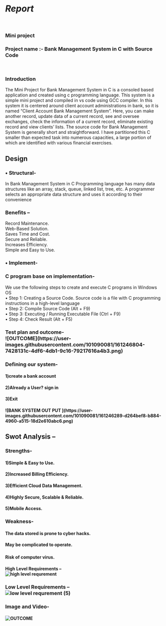 # *Report*
<br>
<h3>
 Mini project
<br>
  <h3>
Project name :- Bank Management System in C with Source Code<br>
  </h4>
  <br>
  <h3>
Introduction<br>
    </h4>
The Mini Project for Bank Management System in C is a consoled based application and created using c programming language. This system is a simple mini project and compiled in  vs code using GCC compiler. In this system it is centered around client account administrations in bank, so it is named “Client Account Bank Management System”. Here, you can make another record, update data of a current record, see and oversee exchanges, check the information of a current record, eliminate existing record and view clients’ lists. The source code for Bank Management System is generally short and straightforward. I have partitioned this C smaller than expected task into numerous capacities, a large portion of which are identified with various financial exercises.<br>
  <h2>
Design <br>
    </h4>
  <h3>
•	Structural-<br>
    </h4>
In Bank Management System in C  Programming language has many data structures like an array, stack, queue, linked list, tree, etc. A programmer selects an appropriate data structure and uses it according to their convenience<br>
	<h3>
	Benefits –
<br>
</h4>
Record Maintenance.
</h4>
<br>
Web-Based Solution.
</h4>
<br>
Saves Time and Cost.
</h4>
<br>
Secure and Reliable.
</h4>
<br>
Increases Efficiency.
</h4>
<br>
Simple and Easy to Use.<br>
  <h3>
•	Implement- <br>
    <h3>
	C program base on implementation-<br>
      </h3>
We use the following steps to create and execute C programs in Windows OS<br>
    </h4>
•	Step 1: Creating a Source Code. Source code is a file with C programming instructions in a high-level language<br>
•	Step 2: Compile Source Code (Alt + F9) <br>
•	Step 3: Executing / Running Executable File (Ctrl + F9)<br>
•	Step 4: Check Result (Alt + F5)<br>
  <h3>
	Test plan and outcome-<br>![OUTCOME](https://user-images.githubusercontent.com/101090081/161246804-7428131c-4df6-4db1-9c16-79217616a4b3.png)<br>
	
<h3>
 Defining our system-<br>
<h4>
1)create a bank account
<br>
<h4>
2)Already a User? sign in
<br>
<h4>
3)Exit
<br>
	<h4>
![BANK SYSTEM OUT PUT ](https://user-images.githubusercontent.com/101090081/161246289-d264bef8-b884-4960-a515-18d2e610abc6.png)<br>
		<h2>
			Swot Analysis –<br>
			<h3>
			Strengths-<br>
				<h4>
1)Simple & Easy to Use.<br>
					<h4>
2)Increased Billing Efficiency.<br>
						<h4>
3)Efficient Cloud Data Management.<br>
							<h4>
4)Highly Secure, Scalable & Reliable.<br>
								<h4>
5)Mobile Access.<br>
									<h3>
									
Weakness-<br>
										<h4>
The data stored is prone to cyber hacks.<br>
											<h4>
May be complicated to operate.<br>
		<h3>										<h4>
Risk of computer virus.<br>
	<h4>
High Level Requirements –<br>![high level requrement](https://user-images.githubusercontent.com/101090081/161253296-1dc9bf72-e855-44bb-84e1-18a503a06b45.jpeg)
<br>
		<h3>
			Low Level Requirements –<br>![low level requrement (5)](https://user-images.githubusercontent.com/101090081/161253504-9a4acc76-6b6a-4511-9477-dd90436dc354.png)<br>
			<h3>
			Image and Video-<br>
				
<h4>
		
![OUTCOME](https://user-images.githubusercontent.com/101090081/161318746-b0eb9667-cdd4-401e-8c19-48d0ee66cfd3.png)
